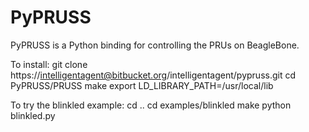 PyPRUSS
=======
PyPRUSS is a Python binding for controlling the 
PRUs on BeagleBone. 

To install: 
git clone https://intelligentagent@bitbucket.org/intelligentagent/pypruss.git
cd PyPRUSS/PRUSS
make
export LD_LIBRARY_PATH=/usr/local/lib

To try the blinkled example:
cd ..
cd examples/blinkled
make
python blinkled.py
